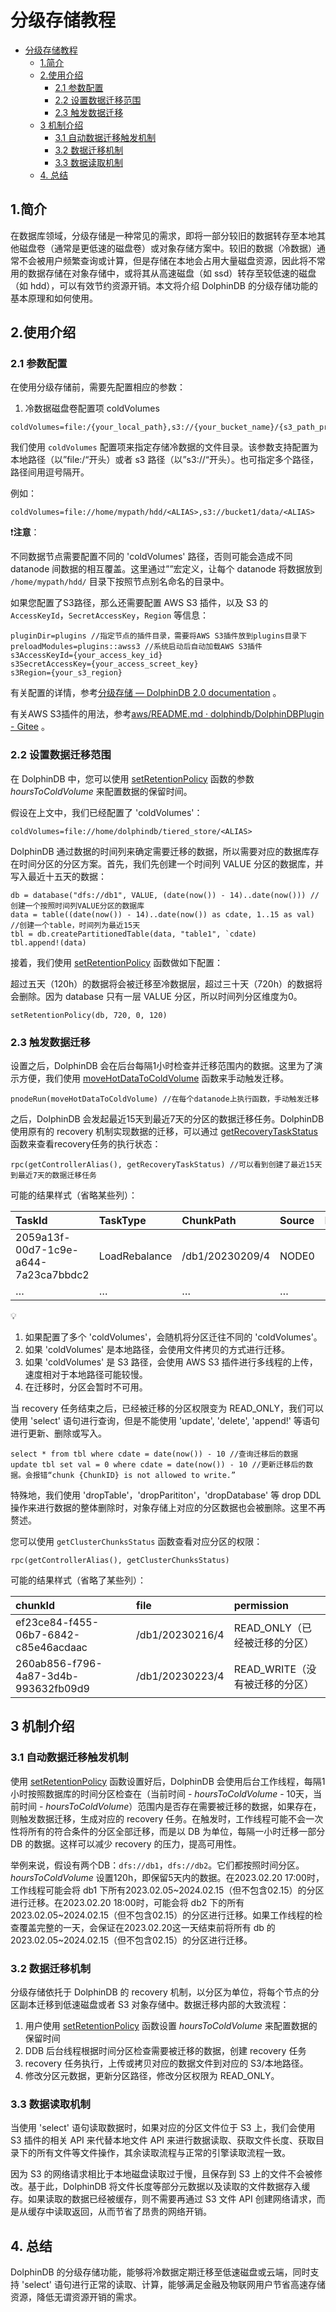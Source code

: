 # 分级存储教程
- [分级存储教程](#分级存储教程)
  - [1.简介](#1简介)
  - [2.使用介绍](#2使用介绍)
    - [2.1 参数配置](#21-参数配置)
    - [2.2 设置数据迁移范围](#22-设置数据迁移范围)
    - [2.3 触发数据迁移](#23-触发数据迁移)
  - [3 机制介绍](#3-机制介绍)
    - [3.1 自动数据迁移触发机制](#31-自动数据迁移触发机制)
    - [3.2 数据迁移机制](#32-数据迁移机制)
    - [3.3 数据读取机制](#33-数据读取机制)
  - [4. 总结](#4-总结)

## 1.简介

在数据库领域，分级存储是一种常见的需求，即将一部分较旧的数据转存至本地其他磁盘卷（通常是更低速的磁盘卷）或对象存储方案中。较旧的数据（冷数据）通常不会被用户频繁查询或计算，但是存储在本地会占用大量磁盘资源，因此将不常用的数据存储在对象存储中，或将其从高速磁盘（如 ssd）转存至较低速的磁盘（如 hdd），可以有效节约资源开销。本文将介绍 DolphinDB 的分级存储功能的基本原理和如何使用。

## 2.使用介绍

### 2.1 参数配置

在使用分级存储前，需要先配置相应的参数：

1. 冷数据磁盘卷配置项 coldVolumes

```
coldVolumes=file:/{your_local_path},s3://{your_bucket_name}/{s3_path_prefix}
```

我们使用 `coldVolumes` 配置项来指定存储冷数据的文件目录。该参数支持配置为本地路径（以”file:/“开头）或者 s3 路径（以”s3://“开头）。也可指定多个路径，路径间用逗号隔开。

例如：

```
coldVolumes=file://home/mypath/hdd/<ALIAS>,s3://bucket1/data/<ALIAS>
```

:exclamation:**注意**：

不同数据节点需要配置不同的 'coldVolumes' 路径，否则可能会造成不同 datanode 间数据的相互覆盖。这里通过”<ALIAS>”宏定义，让每个 datanode 将数据放到 `/home/mypath/hdd/` 目录下按照节点别名命名的目录中。

如果您配置了S3路径，那么还需要配置 AWS S3 插件，以及 S3 的 `AccessKeyId`，`SecretAccessKey`，`Region` 等信息：

```
pluginDir=plugins //指定节点的插件目录，需要将AWS S3插件放到plugins目录下
preloadModules=plugins::awss3 //系统启动后自动加载AWS S3插件
s3AccessKeyId={your_access_key_id}
s3SecretAccessKey={your_access_screet_key}
s3Region={your_s3_region}
```

有关配置的详情，参考[分级存储 — DolphinDB 2.0 documentation](https://www.dolphindb.cn/cn/help/DatabaseandDistributedComputing/Database/TieredStorage.html) 。

有关AWS S3插件的用法，参考[aws/README.md · dolphindb/DolphinDBPlugin - Gitee](https://gitee.com/dolphindb/DolphinDBPlugin/blob/release200/aws/README.md) 。



### 2.2 设置数据迁移范围

在 DolphinDB 中，您可以使用 [setRetentionPolicy](https://www.dolphindb.cn/cn/help/FunctionsandCommands/CommandsReferences/s/setRetentionPolicy.html) 函数的参数 *hoursToColdVolume* 来配置数据的保留时间。

假设在上文中，我们已经配置了 'coldVolumes'：

```
coldVolumes=file://home/dolphindb/tiered_store/<ALIAS>
```

DolphinDB 通过数据的时间列来确定需要迁移的数据，所以需要对应的数据库存在时间分区的分区方案。首先，我们先创建一个时间列 VALUE 分区的数据库，并写入最近十五天的数据：

```
db = database("dfs://db1", VALUE, (date(now()) - 14)..date(now())) //创建一个按照时间列VALUE分区的数据库
data = table((date(now()) - 14)..date(now()) as cdate, 1..15 as val) //创建一个table，时间列为最近15天
tbl = db.createPartitionedTable(data, "table1", `cdate)
tbl.append!(data)
```

接着，我们使用 [setRetentionPolicy](https://www.dolphindb.cn/cn/help/FunctionsandCommands/CommandsReferences/s/setRetentionPolicy.html) 函数做如下配置：

超过五天（120h）的数据将会被迁移至冷数据层，超过三十天（720h）的数据将会删除。因为 database 只有一层 VALUE 分区，所以时间列分区维度为0。

```
setRetentionPolicy(db, 720, 0, 120)
```



### 2.3 触发数据迁移

设置之后，DolphinDB 会在后台每隔1小时检查并迁移范围内的数据。这里为了演示方便，我们使用 [moveHotDataToColdVolume](https://www.dolphindb.cn/FunctionsandCommands/CommandsReferences/m/moveHotDataToColdVolume.html) 函数来手动触发迁移。

```
pnodeRun(moveHotDataToColdVolume) //在每个datanode上执行函数，手动触发迁移
```

之后，DolphinDB 会发起最近15天到最近7天的分区的数据迁移任务。DolphinDB 使用原有的 recovery 机制实现数据的迁移，可以通过 [getRecoveryTaskStatus](https://www.dolphindb.cn/cn/help/FunctionsandCommands/FunctionReferences/g/getRecoveryTaskStatus.html?highlight=recovery)函数来查看recovery任务的执行状态：

```
rpc(getControllerAlias(), getRecoveryTaskStatus) //可以看到创建了最近15天到最近7天的数据迁移任务
```

可能的结果样式（省略某些列）：

| **TaskId**                           | **TaskType**  | **ChunkPath**   | **Source** | **Dest** | **Status** |
| :----------------------------------- | :------------ | :-------------- | :--------- | :------- | :--------- |
| 2059a13f-00d7-1c9e-a644-7a23ca7bbdc2 | LoadRebalance | /db1/20230209/4 | NODE0      | NODE0    | Finish     |
| …                                    | …             | …               | …          | …        | …          |


:bulb:
1. 如果配置了多个 'coldVolumes'，会随机将分区迁往不同的 'coldVolumes'。
2. 如果 'coldVolumes' 是本地路径，会使用文件拷贝的方式进行迁移。
3. 如果 'coldVolumes' 是 S3 路径，会使用 AWS S3 插件进行多线程的上传，速度相对于本地路径可能较慢。
4. 在迁移时，分区会暂时不可用。

当 recovery 任务结束之后，已经被迁移的分区权限变为 READ_ONLY，我们可以使用 'select' 语句进行查询，但是不能使用 'update', 'delete', 'append!' 等语句进行更新、删除或写入。

```
select * from tbl where cdate = date(now()) - 10 //查询迁移后的数据
update tbl set val = 0 where cdate = date(now()) - 10 //更新迁移后的数据。会报错“chunk {ChunkID} is not allowed to write.”
```

特殊地，我们使用 'dropTable'，'dropParititon'，'dropDatabase' 等 drop DDL 操作来进行数据的整体删除时，对象存储上对应的分区数据也会被删除。这里不再赘述。

您可以使用 `getClusterChunksStatus` 函数查看对应分区的权限：

```
rpc(getControllerAlias(), getClusterChunksStatus)
```

可能的结果样式（省略了某些列）：

| **chunkId**                          | **file**        | **permission**                 |
| :----------------------------------- | :-------------- | :----------------------------- |
| ef23ce84-f455-06b7-6842-c85e46acdaac | /db1/20230216/4 | READ_ONLY（已经被迁移的分区）  |
| 260ab856-f796-4a87-3d4b-993632fb09d9 | /db1/20230223/4 | READ_WRITE（没有被迁移的分区） |



## 3 机制介绍

### 3.1 自动数据迁移触发机制

使用 [setRetentionPolicy](https://www.dolphindb.cn/cn/help/FunctionsandCommands/CommandsReferences/s/setRetentionPolicy.html) 函数设置好后，DolphinDB 会使用后台工作线程，每隔1小时按照数据库的时间分区检查在（当前时间 - *hoursToColdVolume* - 10天，当前时间 - *hoursToColdVolume*）范围内是否存在需要被迁移的数据，如果存在，则触发数据迁移，生成对应的 recovery 任务。在触发时，工作线程可能不会一次性将所有的符合条件的分区全部迁移，而是以 DB 为单位，每隔一小时迁移一部分 DB 的数据。这样可以减少 recovery 的压力，提高可用性。

举例来说，假设有两个DB：`dfs://db1`，`dfs://db2`。它们都按照时间分区。*hoursToColdVolume* 设置120h，即保留5天内的数据。在2023.02.20 17:00时，工作线程可能会将 db1 下所有2023.02.05~2024.02.15（但不包含02.15）的分区进行迁移。在2023.02.20 18:00时，可能会将 db2 下的所有2023.02.05~2024.02.15（但不包含02.15）的分区进行迁移。如果工作线程的检查覆盖完整的一天，会保证在2023.02.20这一天结束前将所有 db 的2023.02.05~2024.02.15（但不包含02.15）的分区进行迁移。



### 3.2 数据迁移机制

分级存储依托于 DolphinDB 的 recovery 机制，以分区为单位，将每个节点的分区副本迁移到低速磁盘或者 S3 对象存储中。数据迁移内部的大致流程：

1. 用户使用 [setRetentionPolicy](https://www.dolphindb.cn/cn/help/FunctionsandCommands/CommandsReferences/s/setRetentionPolicy.html) 函数设置 *hoursToColdVolume* 来配置数据的保留时间
2. DDB 后台线程根据时间分区检查需要被迁移的数据，创建 recovery 任务
3. recovery 任务执行，上传或拷贝对应的数据文件到对应的 S3/本地路径。
4. 修改分区元数据，更新分区路径，修改分区权限为 READ_ONLY。

### 3.3 数据读取机制

当使用 'select' 语句读取数据时，如果对应的分区文件位于 S3 上，我们会使用 S3 插件的相关 API 来代替本地文件 API 来进行数据读取、获取文件长度、获取目录下的所有文件等文件操作，其余读取流程与正常的引擎读取流程一致。

因为 S3 的网络请求相比于本地磁盘读取过于慢，且保存到 S3 上的文件不会被修改。基于此，DolphinDB 将文件长度等部分元数据以及读取的文件数据存入缓存。如果读取的数据已经被缓存，则不需要再通过 S3 文件 API 创建网络请求，而是从缓存中读取返回，从而节省了昂贵的网络开销。

## 4. 总结

DolphinDB 的分级存储功能，能够将冷数据定期迁移至低速磁盘或云端，同时支持 'select' 语句进行正常的读取、计算，能够满足金融及物联网用户节省高速存储资源，降低无谓资源开销的需求。